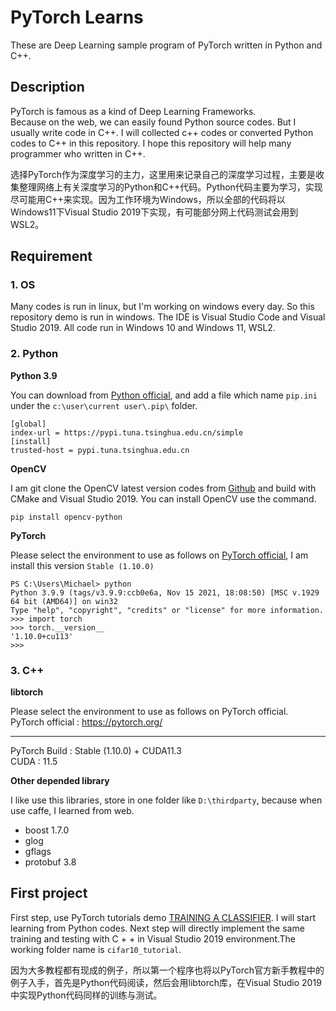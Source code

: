 # PyTorch Learns
These are Deep Learning sample program of PyTorch written in Python and C++.

## Description
PyTorch is famous as a kind of Deep Learning Frameworks.<br>
Because on the web, we can easily found Python source codes. But I usually write code in C++. I will collected c++ codes or converted Python codes to C++ in this repository. I hope this repository will help many programmer who written in C++.<br> 

选择PyTorch作为深度学习的主力，这里用来记录自己的深度学习过程，主要是收集整理网络上有关深度学习的Python和C++代码。Python代码主要为学习，实现尽可能用C++来实现。因为工作环境为Windows，所以全部的代码将以Windows11下Visual Studio 2019下实现，有可能部分网上代码测试会用到WSL2。



## Requirement

### 1. OS
Many codes is run in linux, but I'm working on windows every day. So this repository demo is run in windows. The IDE is Visual Studio Code and Visual Studio 2019.
All code run in Windows 10 and Windows 11, WSL2.

### 2. Python

**Python 3.9**

You can download from [Python official](https://www.python.org/), and add a file which name `pip.ini`  under the `c:\user\current user\.pip\` folder.
~~~
[global]
index-url = https://pypi.tuna.tsinghua.edu.cn/simple
[install]
trusted-host = pypi.tuna.tsinghua.edu.cn
~~~

**OpenCV**

I am git clone the OpenCV latest version codes from [Github](https://github/opencv/opencv.git) and build with CMake and Visual Studio 2019. You can install OpenCV use the command.
~~~
pip install opencv-python
~~~

**PyTorch**
  
Please select the environment to use as follows on [PyTorch official](https://pytorch.org/), I am install this version `Stable (1.10.0)`

```
PS C:\Users\Michael> python
Python 3.9.9 (tags/v3.9.9:ccb0e6a, Nov 15 2021, 18:08:50) [MSC v.1929 64 bit (AMD64)] on win32
Type "help", "copyright", "credits" or "license" for more information.
>>> import torch
>>> torch.__version__
'1.10.0+cu113'
>>>
```

### 3. C++

**libtorch**

Please select the environment to use as follows on PyTorch official. <br>
PyTorch official : https://pytorch.org/ <br>
***
PyTorch Build : Stable (1.10.0) + CUDA11.3 <br>
CUDA : 11.5 <br>

**Other depended library**

I like use this libraries, store in one folder like `D:\thirdparty`, because when  use caffe, I learned from web.
- boost 1.7.0 
- glog 
- gflags
- protobuf 3.8
  
## First project

First step, use PyTorch tutorials demo [TRAINING A CLASSIFIER](https://pytorch.org/tutorials/beginner/blitz/cifar10_tutorial.html). I will start learning from Python codes. Next step will directly implement the same training and testing with C + + in Visual Studio 2019 environment.The working folder name is `cifar10_tutorial`.

因为大多教程都有现成的例子，所以第一个程序也将以PyTorch官方新手教程中的例子入手，首先是Python代码阅读，然后会用libtorch库，在Visual Studio 2019中实现Python代码同样的训练与测试。